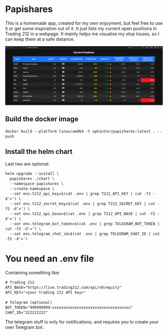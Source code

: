 # Papishares
This is a homemade app, created for my own enjoyment, but feel free to use it or
get some inspiration out of it. It just lists my current open positions in
Trading 212 in a webpage. It mainly helps me visualise my stop losses, so I can
keep them at a safe distance.

![Papishares](img/papishares.png)

## Build the docker image

```
docker build --platform linux/amd64 -t ophintor/papishares:latest . --push
```

## Install the helm chart

Last two are optional.

```
helm upgrade --install \
  papishares ./chart \
  --namespace papishares \
  --create-namespace \
  --set env.t212_api_key=$(cat .env | grep T212_API_KEY | cut -f2 -d'=') \
  --set env.t212_secret_key=$(cat .env | grep T212_SECRET_KEY | cut -f2 -d'=') \
  --set env.t212_api_base=$(cat .env | grep T212_API_BASE | cut -f2 -d'=') \
  --set env.telegram_bot_token=$(cat .env | grep TELEGRAM_BOT_TOKEN | cut -f2 -d'=') \
  --set env.telegram_chat_id=$(cat .env | grep TELEGRAM_CHAT_ID | cut -f2 -d'=')
```

# You need an .env file

Containing something like:

```
# Trading 212
API_BASE="https://live.trading212.com/api/v0/equity"
API_KEY="<your trading 212 API key>"

# Telegram (optional)
BOT_TOKEN="999999999:xxxxxxxxxxxxxxxxxxxxxxxxxxxxxxxxxxx"
CHAT_ID="222222222"
```

The telegram stuff is only for notifications, and requires you to create your
own Telegram bot.
